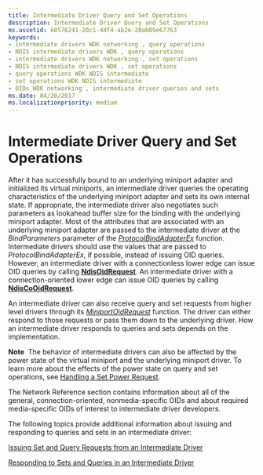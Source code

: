 ```yaml
---
title: Intermediate Driver Query and Set Operations
description: Intermediate Driver Query and Set Operations
ms.assetid: 68576241-20c1-4df4-ab2e-20ab89e67763
keywords:
- intermediate drivers WDK networking , query operations
- NDIS intermediate drivers WDK , query operations
- intermediate drivers WDK networking , set operations
- NDIS intermediate drivers WDK , set operations
- query operations WDK NDIS intermediate
- set operations WDK NDIS intermediate
- OIDs WDK networking , intermediate driver queries and sets
ms.date: 04/20/2017
ms.localizationpriority: medium
---
```


# Intermediate Driver Query and Set Operations





After it has successfully bound to an underlying miniport adapter and initialized its virtual miniports, an intermediate driver queries the operating characteristics of the underlying miniport adapter and sets its own internal state. If appropriate, the intermediate driver also negotiates such parameters as lookahead buffer size for the binding with the underlying miniport adapter. Most of the attributes that are associated with an underlying miniport adapter are passed to the intermediate driver at the *BindParameters* parameter of the [*ProtocolBindAdapterEx*](/windows-hardware/drivers/ddi/ndis/nc-ndis-protocol_bind_adapter_ex) function. Intermediate drivers should use the values that are passed to *ProtocolBindAdapterEx*, if possible, instead of issuing OID queries. However, an intermediate driver with a connectionless lower edge can issue OID queries by calling [**NdisOidRequest**](/windows-hardware/drivers/ddi/ndis/nf-ndis-ndisoidrequest). An intermediate driver with a connection-oriented lower edge can issue OID queries by calling [**NdisCoOidRequest**](/windows-hardware/drivers/ddi/ndis/nf-ndis-ndiscooidrequest).

An intermediate driver can also receive query and set requests from higher level drivers through its [*MiniportOidRequest*](/windows-hardware/drivers/ddi/ndis/nc-ndis-miniport_oid_request) function. The driver can either respond to those requests or pass them down to the underlying driver. How an intermediate driver responds to queries and sets depends on the implementation.

**Note**  The behavior of intermediate drivers can also be affected by the power state of the virtual miniport and the underlying miniport driver. To learn more about the effects of the power state on query and set operations, see [Handling a Set Power Request](handling-a-set-power-request.md).

 

The Network Reference section contains information about all of the general, connection-oriented, nonmedia-specific OIDs and about required media-specific OIDs of interest to intermediate driver developers.

The following topics provide additional information about issuing and responding to queries and sets in an intermediate driver:

[Issuing Set and Query Requests from an Intermediate Driver](issuing-set-and-query-requests-from-an-intermediate-driver.md)

[Responding to Sets and Queries in an Intermediate Driver](responding-to-sets-and-queries-in-an-intermediate-driver.md)

 

